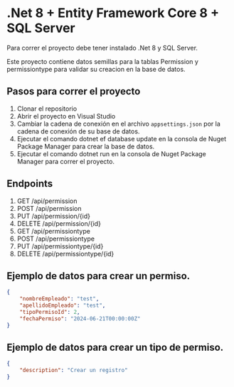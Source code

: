 # .Net 8 + Entity Framework Core 8 + SQL Server

Para correr el proyecto debe tener instalado .Net 8 y SQL Server. 

Este proyecto contiene datos semillas para la tablas Permission y permissiontype para validar su creacion en la base de datos.


## Pasos para correr el proyecto
1. Clonar el repositorio
2. Abrir el proyecto en Visual Studio
3. Cambiar la cadena de conexión en el archivo `appsettings.json` por la cadena de conexión de su base de datos.
4. Ejecutar el comando dotnet ef database update en la consola de Nuget Package Manager para crear la base de datos.
5. Ejecutar el comando dotnet run en la consola de Nuget Package Manager para correr el proyecto.

## Endpoints
1. GET /api/permission
2. POST /api/permission
3. PUT /api/permission/{id}
4. DELETE /api/permission/{id}
5. GET /api/permissiontype
6. POST /api/permissiontype
7. PUT /api/permissiontype/{id}
8. DELETE /api/permissiontype/{id}

## Ejemplo de datos para crear un permiso.
```json
{
    "nombreEmpleado": "test",
    "apellidoEmpleado": "test",
    "tipoPermisoId": 2,
    "fechaPermiso": "2024-06-21T00:00:00Z"
}
```

## Ejemplo de datos para crear un tipo de permiso.
```json
{
    "description": "Crear un registro"
}
```